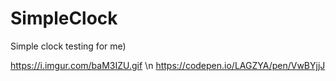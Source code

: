 # SimpleClock
Simple clock testing for me)

https://i.imgur.com/baM3IZU.gif \n
https://codepen.io/LAGZYA/pen/VwBYjjJ
